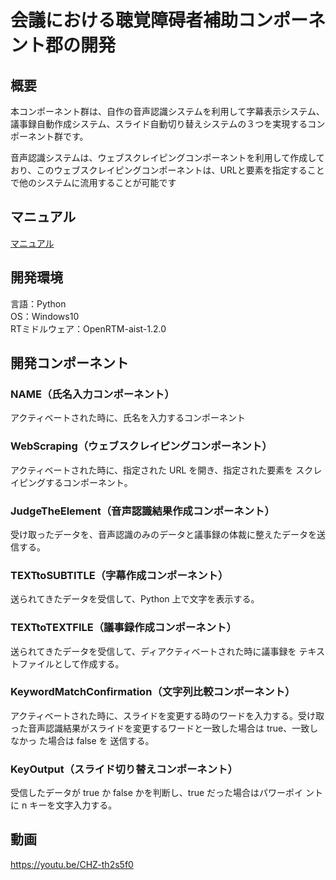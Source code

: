 # 会議における聴覚障碍者補助コンポーネント郡の開発
## 概要
本コンポーネント群は、自作の音声認識システムを利用して字幕表示システム、議事録自動作成システム、スライド自動切り替えシステムの３つを実現するコンポーネント群です。  

音声認識システムは、ウェブスクレイピングコンポーネントを利用して作成しており、このウェブスクレイピングコンポーネントは、URLと要素を指定することで他のシステムに流用することが可能です
## マニュアル
[マニュアル](https://github.com/tbou30897/OpenRTM_meeting_assistance/blob/main/Documents/Manual.pdf)
## 開発環境
言語：Python  
OS：Windows10  
RTミドルウェア：OpenRTM-aist-1.2.0
## 開発コンポーネント
### NAME（氏名入力コンポーネント）  
アクティベートされた時に、氏名を入力するコンポーネント
### WebScraping（ウェブスクレイピングコンポーネント）
アクティベートされた時に、指定された URL を開き、指定された要素を
スクレイピングするコンポーネント。
### JudgeTheElement（音声認識結果作成コンポーネント）
受け取ったデータを、音声認識のみのデータと議事録の体裁に整えたデータを送信する。
### TEXTtoSUBTITLE（字幕作成コンポーネント）
送られてきたデータを受信して、Python 上で文字を表示する。
### TEXTtoTEXTFILE（議事録作成コンポーネント）
送られてきたデータを受信して、ディアクティベートされた時に議事録を
テキストファイルとして作成する。
### KeywordMatchConfirmation（文字列比較コンポーネント）
アクティベートされた時に、スライドを変更する時のワードを入力する。受け取った音声認識結果がスライドを変更するワードと一致した場合は true、一致しなかっ
た場合は false を 送信する。
### KeyOutput（スライド切り替えコンポーネント）
受信したデータが true か false かを判断し、true だった場合はパワーポイ
ントに n キーを文字入力する。
## 動画
https://youtu.be/CHZ-th2s5f0
